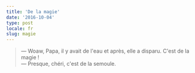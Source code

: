 ```yaml
---
title: 'De la magie'
date: '2016-10-04'
type: post
locale: fr
slug: magie
---
```


> — Woaw, Papa, il y avait de l'eau et après, elle a disparu. C'est de la magie !  
> — Presque, chéri, c'est de la semoule.
